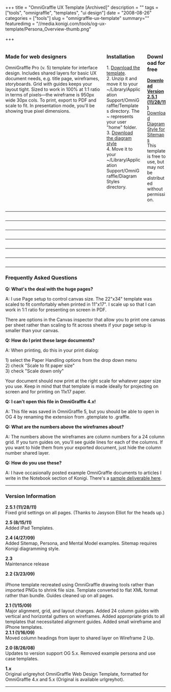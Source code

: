 +++
title = "OmniGraffle UX Template [Archived]"
description = ""
tags = ["tools", "omnigraffle", "templates", "ui design"]
date = "2008-08-26"
categories = ["tools"]
slug = "omnigraffle-ux-template"
summary=""
featuredimg = "//media.konigi.com/tools/og-ux-template/Persona_Overview-thumb.png"

+++



<div class="columns">
<div class="column">
<h3>Made for web designers</h3>
<p>OmniGraffle Pro (v. 5) template for interface design. Includes shared layers for basic UX document needs, e.g. title page, wireframes, storyboards. Grid with guides keeps your layout tight.  Sized to work in 100% at 1:1 ratio in terms of pixels&#8212;the wireframe is 950px wide 30px cols. To print, export to PDF and scale to fit. In presentation mode, you'll be showing true pixel dimensions.</p>
</div>
<div class="column">
<h3>Installation</h3>
<p>1. <a href="//media.konigi.com/tools/og-ux-template/Konigi-UX-Template-2-5-1.gtemplate.zip">Download the template</a>.<br />
2. Unzip it and move it to your ~/Library/Application Support/OmniGraffle/Templates directory. The ~ represents your user "home" folder.<br />
3. <a href="//media.konigi.com/tools/og-ux-template/Konigi.gdiagramstyle.zip">Download the diagram style</a><br />
4. Move it to your ~/Library/Application Support/OmniGraffle/Diagram Styles directory.
</p>
</div>
<div class="column">
<h3>Download for free</h3>
<p><strong><a href="//media.konigi.com/tools/og-ux-template/Konigi-UX-Template-2-5-1.gtemplate.zip">Download Version 2.5.1 (11/28/11)</a></strong><br />
<a href="//media.konigi.com/tools/og-ux-template/Konigi.gdiagramstyle.zip">Download Diagram Style for Sitemaps</a><br />
<span class="t10">This template is free to use, but may not be distributed without permission.</span></p>
</div>
</div>
<hr>
<div class="thumbs">
<!-- thumbs --><!-- thumbs --><div class="columns">
<div class="column">
<a href="//media.konigi.com/tools/og-ux-template/Title_of_Document.png" class="group" rel="group"><img class="img-responsive" src="//media.konigi.com/tools/og-ux-template/Title_of_Document-thumb.png" alt="" /></a>
</div>
<div class="column">
<a href="//media.konigi.com/tools/og-ux-template/Persona_Overview.png" class="group" rel="group"><img class="img-responsive" src="//media.konigi.com/tools/og-ux-template/Persona_Overview-thumb.png" alt="" /></a>
</div>
<div class="column">
<a href="//media.konigi.com/tools/og-ux-template/Detailed_Persona.png" class="group" rel="group"><img class="img-responsive" src="//media.konigi.com/tools/og-ux-template/Detailed_Persona-thumb.png" alt="" /></a>
</div>
</div>
<hr>
<div class="columns">
<div class="column">
<a href="//media.konigi.com/tools/og-ux-template/Mental_Model.png" class="group" rel="group"><img class="img-responsive" src="//media.konigi.com/tools/og-ux-template/Mental_Model-thumb.png" alt="" /></a>
</div>
<div class="column">
<a href="//media.konigi.com/tools/og-ux-template/Site_Map.png" class="group" rel="group"><img class="img-responsive" src="//media.konigi.com/tools/og-ux-template/Site_Map-thumb.png" alt="" /></a>
</div>
<div class="column">
<a href="//media.konigi.com/tools/og-ux-template/Wireframe_1_Up.png" class="group" rel="group"><img class="img-responsive" src="//media.konigi.com/tools/og-ux-template/Wireframe_1_Up-thumb.png" alt="" /></a>
</div>
</div>
<hr>
<div class="columns">
<div class="column">
<a href="//media.konigi.com/tools/og-ux-template/Wireframe_Guides.png" class="group" rel="group"><img class="img-responsive" src="//media.konigi.com/tools/og-ux-template/Wireframe_Guides-thumb.png" alt="" /></a>
</div>
<div class="column">
<a href="//media.konigi.com/tools/og-ux-template/Wireframe_2_Up.png" class="group" rel="group"><img class="img-responsive" src="//media.konigi.com/tools/og-ux-template/Wireframe_2_Up-thumb.png" alt="" /></a>
</div>
<div class="column">
<a href="//media.konigi.com/tools/og-ux-template/Wireframe_Storyboard.png" class="group" rel="group"><img class="img-responsive" src="//media.konigi.com/tools/og-ux-template/Wireframe_Storyboard-thumb.png" alt="" /></a>
</div>
</div>
<hr>
<div class="columns">
<div class="column">
<a href="//media.konigi.com/tools/og-ux-template/Small_Wireframe.png" class="group" rel="group"><img class="img-responsive" src="//media.konigi.com/tools/og-ux-template/Small_Wireframe-thumb.png" alt="" /></a>
</div>
<div class="column">
<a href="//media.konigi.com/tools/og-ux-template/Storyboard.png" class="group" rel="group"><img class="img-responsive" src="//media.konigi.com/tools/og-ux-template/Storyboard-thumb.png" alt="" /></a>
</div>
<div class="column">
<a href="//media.konigi.com/tools/og-ux-template/Storyboard_Notes.png" class="group" rel="group"><img class="img-responsive" src="//media.konigi.com/tools/og-ux-template/Storyboard_Notes-thumb.png" alt="" /></a>
</div>
</div>
<hr>
<div class="columns">
<div class="column">
<a href="//media.konigi.com/tools/og-ux-template/iPhone_Wireframe.png" class="group" rel="group"><img class="img-responsive" src="//media.konigi.com/tools/og-ux-template/iPhone_Wireframe-thumb.png" alt="" /></a>
</div>
<div class="column">
<a href="//media.konigi.com/tools/og-ux-template/iPad_Portrait_1_Up.png" class="group" rel="group"><img class="img-responsive" src="//media.konigi.com/tools/og-ux-template/iPad_Portrait_1_Up-thumb.png" alt="" /></a>
</div>
<div class="column">
<a href="//media.konigi.com/tools/og-ux-template/iPad_Portrait_2_Up.png" class="group" rel="group"><img class="img-responsive" src="//media.konigi.com/tools/og-ux-template/iPad_Portrait_2_Up-thumb.png" alt="" /></a>
</div>
</div>
<hr>
<div class="columns">
<div class="column">
<a href="//media.konigi.com/tools/og-ux-template/iPad_Landscape_1_Up.png" class="group" rel="group"><img class="img-responsive" src="//media.konigi.com/tools/og-ux-template/iPad_Landscape_1_Up-thumb.png" alt="" /></a>
</div>
</div>
</div>
<!-- /thumbs --><!-- /thumbs --><hr>
<div class="faq">
<!-- faq --><!-- faq --><h3>Frequently Asked Questions</h3>
<p><strong>Q: What's the deal with the huge pages?</strong></p>
<p>A: I use Page setup to control canvas size. The 22"x34" template was scaled to fit comfortably when printed in 11"x17". I scale up so that I can work in 1:1 ratio for presenting on screen in PDF.</p>
<p>There are options in the Canvas inspector that allow you to print one canvas per sheet rather than scaling to fit across sheets if your page setup is smaller than your canvas.</p>
<p><strong>Q: How do I print these large documents?</strong></p>
<p>A: When printing, do this in your print dialog:</p>
<p>1) select the Paper Handling options from the drop down menu<br />
2) check "Scale to fit paper size"<br />
3) check "Scale down only"</p>
<p>Your document should now print at the right scale for whatever paper size you use. Keep in mind that that template is made ideally for projecting on screen and for printing on 11x17 paper.</p>
<p><strong>Q: I can't open this file in OmniGraffle 4.x!</strong></p>
<p>A: This file was saved in OmniGraffle 5, but you should be able to open in OG 4 by renaming the extension from .gtemplate to .graffle.</p>
<p><strong>Q: What are the numbers above the wireframes about?</strong></p>
<p>A: The numbers above the wireframes are column numbers for a 24 column grid. If you turn guides on, you'll see guide lines for each of the columns. If you want to hide them from your exported document, just hide the column number shared layer.</p>
<p><strong>Q: How do you use these?</strong></p>
<p>A: I have occasionally posted example OmniGraffle documents to articles I write in the Notebook section of Konigi. There's a <a href="../notebook/better-gmail-client-wireframe.html">sample deliverable here</a>.</p>
</div>
<!-- /faq --><!-- /faq --><hr>
<div class="version">
<!-- version info --><!-- version info --><h3>Version Information</h3>
<p>
<strong>2.5.1 (11/28/11)</strong><br />
Fixed grid settings on all pages. (Thanks to Jasyson Elliot for the heads up.)
</p>
<p>
<strong>2.5 (8/15/11)</strong><br />
Added iPad Templates.
</p>
<p>
<strong>2.4 (4/27/09)</strong><br />
Added Sitemap, Persona, and Mental Model examples. Sitemap requires Konigi diagramming style.
</p>
<p>
<strong>2.3</strong><br />
Maintenance release
</p>
<p>
<strong>2.2 (3/23/09)</strong></br /><br />
iPhone template recreated using OmniGraffle drawing tools rather than imported PNGs to shrink file size. Template converted to flat XML format rather than bundle. Guides cleaned up on all pages.
</p>
<p>
<strong>2.1 (1/15/09)</strong><br />
Major alignment, grid, and layout changes. Added 24 column guides with vertical and horizontal gutters on wireframes. Added appropriate grids to all templates that necessitated alignment guides. Added small wireframe and iPhone templates.<br />
<strong>2.1.1 (1/16/09)</strong><br />
Moved column headings from layer to shared layer on Wireframe 2 Up.
</p>
<p>
<strong>2.0 (8/26/08)</strong><br />
Updates to version support OG 5.x. Removed example persona and use case templates.
</p>
<p>
<strong>1.x</strong><br />
Original urlgreyhot OmniGraffle Web Design Template, formatted for OmniGraffle 4.x and 5.x (Original is available urlgreyhot).
</p>
</div>
<!-- /version info --><!-- /version info --><hr>
